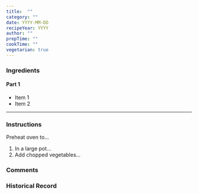 ```yaml
---
title:  ""
category: ""
date: YYYY-MM-DD
recipeYear: YYYY
author: ""
prepTime: ""
cookTime: ""
vegetarian: true
---
```


### Ingredients

#### Part 1

- Item 1
- Item 2

---

### Instructions

Preheat oven to...

1. In a large pot...
2. Add chopped vegetables...


### Comments


### Historical Record